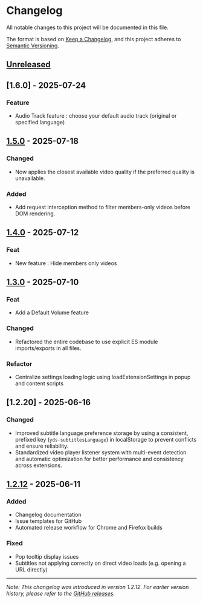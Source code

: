 # Changelog

All notable changes to this project will be documented in this file.

The format is based on [Keep a Changelog](https://keepachangelog.com/en/1.0.0/),
and this project adheres to [Semantic Versioning](https://semver.org/spec/v2.0.0.html).

## [Unreleased]

## [1.6.0] - 2025-07-24

### Feature
- Audio Track feature : choose your default audio track (original or specified language)

## [1.5.0] - 2025-07-18

### Changed
- Now applies the closest available video quality if the preferred quality is unavailable.

### Added
- Add request interception method to filter members-only videos before DOM rendering.

## [1.4.0] - 2025-07-12

### Feat
- New feature : Hide members only videos

## [1.3.0] - 2025-07-10

### Feat
- Add a Default Volume feature

### Changed
- Refactored the entire codebase to use explicit ES module imports/exports in all files.

### Refactor
- Centralize settings loading logic using loadExtensionSettings in popup and content scripts

## [1.2.20] - 2025-06-16

### Changed
- Improved subtitle language preference storage by using a consistent, prefixed key (`yds-subtitlesLanguage`) in localStorage to prevent conflicts and ensure reliability.
- Standardized video player listener system with multi-event detection and automatic optimization for better performance and consistency across extensions.

## [1.2.12] - 2025-06-11

### Added
- Changelog documentation
- Issue templates for GitHub
- Automated release workflow for Chrome and Firefox builds

### Fixed
- Pop tooltip display issues
- Subtitles not applying correctly on direct video loads (e.g. opening a URL directly)

---

*Note: This changelog was introduced in version 1.2.12. For earlier version history, please refer to the [GitHub releases](https://github.com/YouG-o/YouTube_Default_Settings/releases).*

[Unreleased]: https://github.com/YouG-o/YouTube_Default_Settings/compare/v1.6.0...HEAD
[1.5.0]: https://github.com/YouG-o/YouTube_Default_Settings/compare/v1.5.0...v1.6.0
[1.5.0]: https://github.com/YouG-o/YouTube_Default_Settings/compare/v1.4.0...v1.5.0
[1.4.0]: https://github.com/YouG-o/YouTube_Default_Settings/compare/v1.3.0...v1.4.0
[1.3.0]: https://github.com/YouG-o/YouTube_Default_Settings/compare/v1.2.12...v1.3.0
[1.2.2]: https://github.com/YouG-o/YouTube_Default_Settings/compare/v1.2.12...v1.2.2
[1.2.12]: https://github.com/YouG-o/YouTube_Default_Settings/compare/v1.2.0...v1.2.12